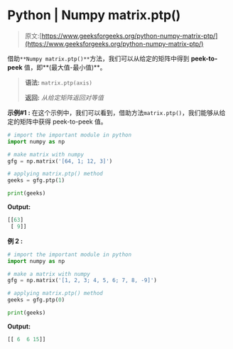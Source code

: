 # Python | Numpy matrix.ptp()

> 原文:[https://www.geeksforgeeks.org/python-numpy-matrix-ptp/](https://www.geeksforgeeks.org/python-numpy-matrix-ptp/)

借助`**Numpy matrix.ptp()**`方法，我们可以从给定的矩阵中得到 **peek-to-peek** 值，即**(最大值-最小值)**。

> **语法:** `matrix.ptp(axis)`
> 
> **返回:** *从给定矩阵返回对等值*

**示例#1 :**
在这个示例中，我们可以看到，借助方法`matrix.ptp()`，我们能够从给定的矩阵中获得 peek-to-peek 值。

```py
# import the important module in python
import numpy as np

# make matrix with numpy
gfg = np.matrix('[64, 1; 12, 3]')

# applying matrix.ptp() method
geeks = gfg.ptp(1)

print(geeks)
```

**Output:**

```py
[[63]
 [ 9]]

```

**例 2 :**

```py
# import the important module in python
import numpy as np

# make a matrix with numpy
gfg = np.matrix('[1, 2, 3; 4, 5, 6; 7, 8, -9]')

# applying matrix.ptp() method
geeks = gfg.ptp(0)

print(geeks)
```

**Output:**

```py
[[ 6  6 15]]

```